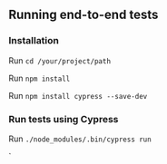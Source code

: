 ## Running end-to-end tests

### Installation
Run `cd /your/project/path`

Run `npm install`

Run `npm install cypress --save-dev`

### Run tests using Cypress
Run `./node_modules/.bin/cypress run`

`
